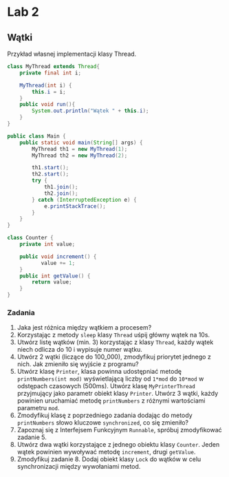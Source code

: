 # Lab 2
## Wątki 

Przykład własnej implementacji klasy Thread.
```java
class MyThread extends Thread{
    private final int i;

    MyThread(int i) {
        this.i = i;
    }
    public void run(){
        System.out.println("Wątek " + this.i);
    }
}

public class Main {
    public static void main(String[] args) {
        MyThread th1 = new MyThread(1);
        MyThread th2 = new MyThread(2);

        th1.start();
        th2.start();
        try {
            th1.join();
            th2.join();
        } catch (InterruptedException e) {
            e.printStackTrace();
        }
    }
}

```

```java
class Counter {
    private int value;

    public void increment() {
           value += 1;
    }
    public int getValue() {
        return value;
    }
}
```


### Zadania
1. Jaka jest różnica między wątkiem a procesem?
2. Korzystając z metody `sleep` klasy `Thread` uśpij główny wątek na 10s.
3. Utwórz listę wątków (min. 3) korzystając z klasy `Thread`, każdy wątek niech odlicza do 10 i wypisuje numer wątku.
4. Utwórz 2 wątki (liczące do 100_000), zmodyfikuj priorytet jednego z nich. Jak zmieniło się wyjście z programu?
5. Utwórz klasę `Printer`, klasa powinna udostępniać metodę `printNumbers(int mod)` wyświetlającą liczby od `1*mod` do `10*mod` w odstępach czasowych (500ms). Utwórz klasę `MyPrinterThread` przyjmujący jako parametr obiekt klasy `Printer`. Utwórz 3 wątki, każdy powinien uruchamiać metodę `printNumbers` z różnymi wartościami parametru `mod`. 
6. Zmodyfikuj klasę z poprzedniego zadania dodając do metody `printNumbers` słowo kluczowe `synchronized`, co się zmieniło?
7. Zapoznaj się z Interfejsem Funkcyjnym `Runnable`, spróbuj zmodyfikować zadanie 5.
8. Utwórz dwa wątki korzystające z jednego obiektu klasy `Counter`. Jeden wątek powinien wywoływać metodę `increment`, drugi `getValue`. 
9. Zmodyfikuj zadanie 8. Dodaj obiekt klasy `Lock` do wątków w celu synchronizacji między wywołaniami metod.


